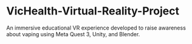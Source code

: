 # VicHealth-Virtual-Reality-Project
An immersive educational VR experience developed to raise awareness about vaping using Meta Quest 3, Unity, and Blender.
